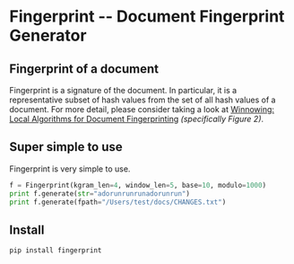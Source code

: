 # Fingerprint -- Document Fingerprint Generator

## Fingerprint of a document
Fingerprint is a signature of the document. In particular, it is a representative subset of hash values from the set of all hash values of a document. For more detail, please consider taking a look at [Winnowing: Local Algorithms for Document Fingerprinting](http://theory.stanford.edu/~aiken/publications/papers/sigmod03.pdf) *(specifically Figure 2)*.

## Super simple to use
Fingerprint is very simple to use.
```python
f = Fingerprint(kgram_len=4, window_len=5, base=10, modulo=1000)
print f.generate(str="adorunrunrunadorunrun")
print f.generate(fpath="/Users/test/docs/CHANGES.txt")
```

## Install
```sh
pip install fingerprint
```

